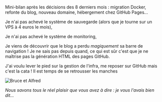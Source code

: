 <!-- title: Je vous l'avais bien dit -->
<!-- categories: Hébergement -->

Mini-bilan après les décisions des 8 derniers mois : migration Docker, refonte du blog, nouveau domaine, hébergement chez GitHub Pages... <!-- more -->

Je n'ai pas achevé le système de sauvegarde (alors que je tourne sur un VPS à 4 euros le mois),

Je n'ai pas achevé le système de monitoring,

Je viens de découvrir que le blog a perdu *magiquement* sa barre de navigation ! Je ne sais pas depuis quand, ce qui est sûr c'est que je ne maîtrise pas la génération HTML des pages GitHub.

J'ai voulu lever le pied sur la gestion de l'infra, me reposer sur GitHub mais c'est la cata ! Il est temps de se retrousser les manches 

![Bruce et Alfred](/images/2019/bruce-alfred.jpg)

*Nous savons tous le réel plaisir que vous avez à dire : je vous l'avais bien dit...*
